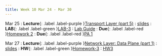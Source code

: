 ```yaml
---
title: Week 10 Mar 24 - Mar 30
---
```

Mar 25 
: **Lecture**{: .label .label-purple }[Transport Layer (part 5)](#)
  : [slides](#)
: **LAB**{: .label .label-green }[LAB-3](#)
  : [Lab Guide](https://xieyaxiongfly.github.io/CSE_589_Spring_25/assets/lab/Lab_3.pdf)
: **Due**{: .label .label-red }[Homework 2](#)
: **Due**{: .label .label-red }[PA 1](#)

Mar 27
: **Lecture**{: .label .label-purple }[Network Layer: Data Plane (part 1)](#)
  : [slides](#)
: **HW**{: .label .label-green }[Homework-3](#)
  : [HW3](https://xieyaxiongfly.github.io/CSE_589_Spring_25/assets/hw/CSE589_sp2025_hw3.pdf)
